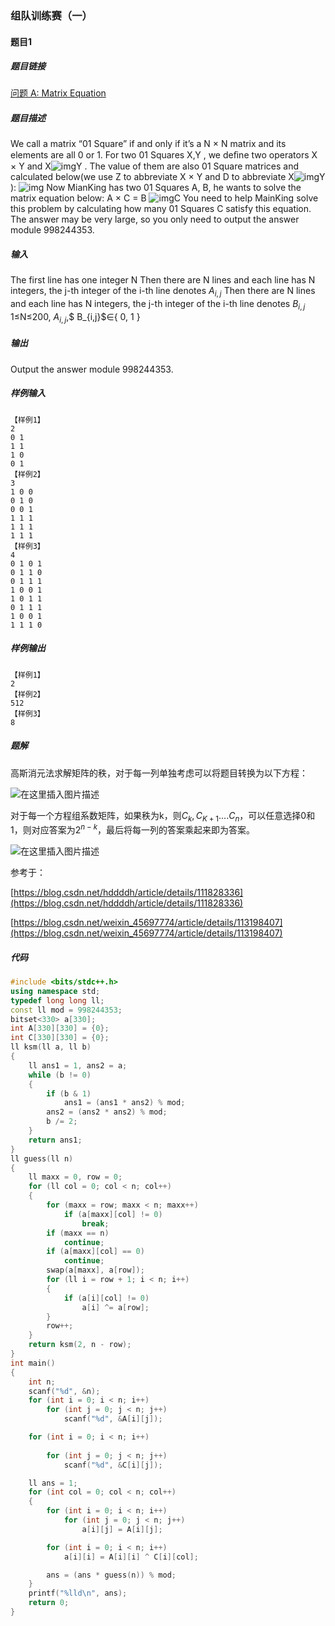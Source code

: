 ### 组队训练赛（一）

#### 题目1

##### 题目链接

[问题 A: Matrix Equation](http://icpc.upc.edu.cn/problem.php?cid=2974&pid=0)

##### 题目描述

We call a matrix “01 Square” if and only if it’s a N × N matrix and its elements are all 0 or 1.
For two 01 Squares X,Y , we deﬁne two operators X × Y and X![img](http://icpc.upc.edu.cn/upload/image/20210914/20210914105117_62664.jpg)Y . The value of them are also 01 Square matrices and calculated below(we use Z to abbreviate X × Y and D to abbreviate X![img](http://icpc.upc.edu.cn/upload/image/20210914/20210914105117_62664.jpg)Y ):
![img](http://pic.tim-wcx.ltd/img/20210927180110.jpeg)
Now MianKing has two 01 Squares A, B, he wants to solve the matrix equation below:
A × C = B ![img](http://icpc.upc.edu.cn/upload/image/20210914/20210914105117_62664.jpg)C
You need to help MainKing solve this problem by calculating how many 01 Squares C satisfy this equation.
The answer may be very large, so you only need to output the answer module 998244353.

##### 输入

The first line has one integer N
Then there are N lines and each line has N integers, the j-th integer of the i-th line denotes $A_{i,j}$
Then there are N lines and each line has N integers, the j-th integer of the i-th line denotes $B_{i,j}$
1≤N≤200, $A_{i,j}$,$ B_{i,j}$∈{ 0, 1 }

##### 输出

Output the answer module 998244353.

##### 样例输入

```
【样例1】
2
0 1
1 1
1 0
0 1
【样例2】
3
1 0 0
0 1 0
0 0 1
1 1 1
1 1 1
1 1 1
【样例3】
4
0 1 0 1
0 1 1 0
0 1 1 1
1 0 0 1
1 0 1 1
0 1 1 1
1 0 0 1
1 1 1 0
```
##### 样例输出
```
【样例1】
2
【样例2】
512
【样例3】
8
```
##### 题解

高斯消元法求解矩阵的秩，对于每一列单独考虑可以将题目转换为以下方程：

![在这里插入图片描述](http://pic.tim-wcx.ltd/img/20210927180443.jpeg)

对于每一个方程组系数矩阵，如果秩为k，则$C_k,C_{K+1} .... C_n$，可以任意选择0和1，则对应答案为$2^{n-k}$，最后将每一列的答案乘起来即为答案。

![在这里插入图片描述](http://pic.tim-wcx.ltd/img/20210927182240.png)

参考于：

[https://blog.csdn.net/hddddh/article/details/111828336](https://blog.csdn.net/hddddh/article/details/111828336)

[https://blog.csdn.net/weixin_45697774/article/details/113198407](https://blog.csdn.net/weixin_45697774/article/details/113198407)

##### 代码

```c++
#include <bits/stdc++.h>
using namespace std;
typedef long long ll;
const ll mod = 998244353;
bitset<330> a[330];
int A[330][330] = {0};
int C[330][330] = {0};
ll ksm(ll a, ll b)
{
    ll ans1 = 1, ans2 = a;
    while (b != 0)
    {
        if (b & 1)
            ans1 = (ans1 * ans2) % mod;
        ans2 = (ans2 * ans2) % mod;
        b /= 2;
    }
    return ans1;
}
ll guess(ll n)
{
    ll maxx = 0, row = 0;
    for (ll col = 0; col < n; col++)
    {
        for (maxx = row; maxx < n; maxx++)
            if (a[maxx][col] != 0)
                break;
        if (maxx == n)
            continue;
        if (a[maxx][col] == 0)
            continue;
        swap(a[maxx], a[row]);
        for (ll i = row + 1; i < n; i++)
        {
            if (a[i][col] != 0)
                a[i] ^= a[row];
        }
        row++;
    }
    return ksm(2, n - row);
}
int main()
{
    int n;
    scanf("%d", &n);
    for (int i = 0; i < n; i++)
        for (int j = 0; j < n; j++)
            scanf("%d", &A[i][j]);

    for (int i = 0; i < n; i++)
    
        for (int j = 0; j < n; j++)
            scanf("%d", &C[i][j]);

    ll ans = 1;
    for (int col = 0; col < n; col++)
    {
        for (int i = 0; i < n; i++)
            for (int j = 0; j < n; j++)
                a[i][j] = A[i][j];

        for (int i = 0; i < n; i++)
            a[i][i] = A[i][i] ^ C[i][col];

        ans = (ans * guess(n)) % mod;
    }
    printf("%lld\n", ans);
    return 0;
}
```

